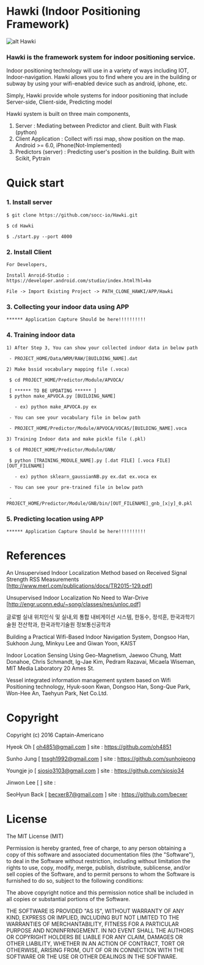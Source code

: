 # Hawki (Indoor Positioning Framework)

![alt Hawki](https://github.com/socc-io/Hawki/raw/master/Hawki.png)

### Hawki is the framework system for indoor positioning service. 
Indoor positioning technology will use in a variety of ways including IOT, Indoor-navigation. Hawki allows you to find where you are in the building or subway by using your wifi-enabled device such as android, iphone, etc.

Simply, Hawki provide whole systems for indoor positioning that include Server-side, Client-side, Predicting model

Hawki system is built on three main components,

  1. Server : Mediating between Predictor and client. Built with Flask (python)
  2. Client Application : Collect wifi rssi map, show position on the map. Android >= 6.0, iPhone(Not-Implemented) 
  3. Predictors (server) : Predicting user's position in the building. Built with Scikit, Pytrain

# Quick start

### 1. Install server

    $ git clone https://github.com/socc-io/Hawki.git

    $ cd Hawki

    $ ./start.py --port 4000

### 2. Install Client

    For Developers,

    Install Anroid-Studio : https://developer.android.com/studio/index.html?hl=ko

    File -> Import Existing Project -> PATH_CLONE_HAWKI/APP/Hawki

### 3. Collecting your indoor data using APP

    ****** Application Capture Should be here!!!!!!!!!!


### 4. Training indoor data

    1) After Step 3, You can show your collected indoor data in below path

     - PROJECT_HOME/Data/WRM/RAW/[BUILDING_NAME].dat

    2) Make bssid vocabulary mapping file (.voca)

     $ cd PROJECT_HOME/Predictor/Module/APVOCA/

     [ ****** TO BE UPDATING ****** ]
     $ python make_APVOCA.py [BUILDING_NAME]

       - ex) python make_APVOCA.py ex

     - You can see your vocabulary file in below path

     - PROJECT_HOME/Predictor/Module/APVOCA/VOCAS/[BUILDING_NAME].voca

    3) Training Indoor data and make pickle file (.pkl)

     $ cd PROJECT_HOME/Predictor/Module/GNB/

     $ python [TRAINING_MODULE_NAME].py [.dat FILE] [.voca FILE] [OUT_FILENAME]

       - ex) python sklearn_gaussianNB.py ex.dat ex.voca ex

     - You can see your pre-trained file in below path

     - PROJECT_HOME/Predictor/Module/GNB/bin/[OUT_FILENAME]_gnb_[x|y]_0.pkl

### 5. Predicting location using APP

    ****** Application Capture Should be here!!!!!!!!!!


# References

An Unsupervised Indoor Localization Method based on Received Signal Strength RSS Measurements [http://www.merl.com/publications/docs/TR2015-129.pdf]

Unsupervised Indoor Localization No Need to War-Drive [http://engr.uconn.edu/~song/classes/nes/unloc.pdf]

글로벌 실내 위치인식 및 실내,외 통합 내비게이션 시스템, 한동수, 정석훈, 한국과학기술원 전산학과, 한국과학기술원 정보통신공학과

Building a Practical Wifi-Based Indoor Navigation System, Dongsoo Han, Sukhoon Jung, Minkyu Lee and Giwan Yoon, KAIST

Indoor Location Sensing Using Geo-Magnetism, Jaewoo Chung, Matt Donahoe, Chris Schmandt, Ig-Jae Kim, Pedram Razavai, Micaela Wiseman, MIT Media Laboratory 20 Ames St.

Vessel integrated information management system based on Wifi Positioning technology, Hyuk-soon Kwan, Dongsoo Han, Song-Que Park, Won-Hee An, Taehyun Park, Net Co.Ltd.


# Copyright

Copyright (c) 2016 Captain-Americano

Hyeok Oh [ oh4851@gmail.com ] site : https://github.com/oh4851

Sunho Jung [ tnsgh1992@gmail.com ] site : https://github.com/sunhojeong 

Youngje jo [ siosio3103@gmail.com ] site : https://github.com/siosio34

Jinwon Lee  [  ] site : 

SeoHyun Back [ becxer87@gmail.com ] site : https://github.com/becxer

# License

The MIT License (MIT)

Permission is hereby granted, free of charge, to any person obtaining a copy
of this software and associated documentation files (the "Software"), to deal
in the Software without restriction, including without limitation the rights
to use, copy, modify, merge, publish, distribute, sublicense, and/or sell
copies of the Software, and to permit persons to whom the Software is
furnished to do so, subject to the following conditions:

The above copyright notice and this permission notice shall be included in all
copies or substantial portions of the Software.

THE SOFTWARE IS PROVIDED "AS IS", WITHOUT WARRANTY OF ANY KIND, EXPRESS OR
IMPLIED, INCLUDING BUT NOT LIMITED TO THE WARRANTIES OF MERCHANTABILITY,
FITNESS FOR A PARTICULAR PURPOSE AND NONINFRINGEMENT. IN NO EVENT SHALL THE
AUTHORS OR COPYRIGHT HOLDERS BE LIABLE FOR ANY CLAIM, DAMAGES OR OTHER
LIABILITY, WHETHER IN AN ACTION OF CONTRACT, TORT OR OTHERWISE, ARISING FROM,
OUT OF OR IN CONNECTION WITH THE SOFTWARE OR THE USE OR OTHER DEALINGS IN THE
SOFTWARE.

